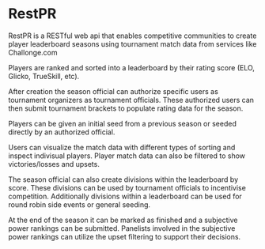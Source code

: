 # RestPR

RestPR is a RESTful web api that enables competitive communities to create player leaderboard seasons using tournament match data from services like Challonge.com

Players are ranked and sorted into a leaderboard by their rating score (ELO, Glicko, TrueSkill, etc).

After creation the season official can authorize specific users as tournament organizers as tournament officials.
These authorized users can then submit tournament brackets to populate rating data for the season.

Players can be given an initial seed from a previous season or seeded directly by an authorized official.

Users can visualize the match data with different types of sorting and inspect indivisual players.
Player match data can also be filtered to show victories/losses and upsets.

The season official can also create divisions within the leaderboard by score. These divisions can be used by tournament officials to incentivise competition. Additionally divisions within a leaderboard can be used for round robin side events or general seeding.

At the end of the season it can be marked as finished and a subjective power rankings can be submitted.
Panelists involved in the subjective power rankings can utilize the upset filtering to support their decisions.



